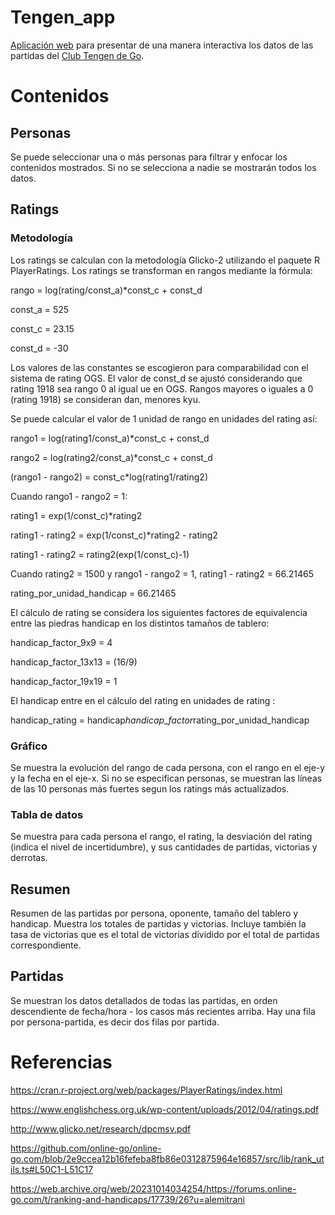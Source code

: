 # Tengen_app

[Aplicación web](https://clubtengen.shinyapps.io/tengen_app/) para presentar de una manera interactiva los datos de las partidas del [Club Tengen de Go](https://online-go.com/group/615).  

# Contenidos

## Personas

Se puede seleccionar una o más personas para filtrar y enfocar los contenidos mostrados. Si no se selecciona a nadie se mostrarán todos los datos.  

## Ratings

### Metodología 

Los ratings se calculan con la metodología Glicko-2 utilizando el paquete R  PlayerRatings. Los ratings se transforman en rangos mediante la fórmula: 

rango = log(rating/const_a)*const_c + const_d


const_a = 525

const_c = 23.15

const_d = -30

Los valores de las constantes se escogieron para comparabilidad con el sistema de rating OGS. El valor de const_d se ajustó considerando que rating 1918 sea rango 0 al igual ue en OGS. Rangos mayores o iguales a 0 (rating 1918) se consideran dan, menores kyu.

Se puede calcular el valor de 1 unidad de rango en unidades del rating así: 

rango1 = log(rating1/const_a)*const_c + const_d

rango2 = log(rating2/const_a)*const_c + const_d

(rango1 - rango2) = const_c*log(rating1/rating2)

Cuando rango1 - rango2 = 1: 

rating1 = exp(1/const_c)*rating2

rating1 - rating2 = exp(1/const_c)*rating2 - rating2

rating1 - rating2 = rating2(exp(1/const_c)-1)

Cuando rating2 = 1500 y rango1 - rango2 = 1, rating1 - rating2 = 66.21465

rating_por_unidad_handicap = 66.21465

El cálculo de rating se considera los siguientes factores de equivalencia entre las piedras handicap en los distintos tamaños de tablero: 

handicap_factor_9x9 = 4

handicap_factor_13x13 = (16/9)

handicap_factor_19x19 = 1

El handicap entre en el cálculo del rating en unidades de rating : 

handicap_rating = handicap*handicap_factor*rating_por_unidad_handicap

### Gráfico

Se muestra la evolución del rango de cada persona, con el rango en el eje-y y la fecha en el eje-x. Si no se especifican personas, se muestran las líneas de las 10 personas más fuertes segun los ratings más actualizados. 

### Tabla de datos

Se muestra para cada persona el rango,  el rating, la desviación del rating (indica el nivel de incertidumbre), y sus cantidades de partidas, victorias y derrotas. 

## Resumen

Resumen de las partidas por persona, oponente, tamaño del tablero y handicap. Muestra los totales de partidas y victorias. Incluye también la tasa de victorias que es el total de victorias dividido por el total de partidas correspondiente.  

## Partidas

Se muestran los datos detallados de todas las partidas, en orden descendiente de fecha/hora - los casos más recientes arriba. Hay una fila por persona-partida, es decir dos filas por partida. 

# Referencias


https://cran.r-project.org/web/packages/PlayerRatings/index.html


https://www.englishchess.org.uk/wp-content/uploads/2012/04/ratings.pdf


http://www.glicko.net/research/dpcmsv.pdf

 https://github.com/online-go/online-go.com/blob/2e9ccea12b16fefeba8fb86e0312875964e16857/src/lib/rank_utils.ts#L50C1-L51C17


https://web.archive.org/web/20231014034254/https://forums.online-go.com/t/ranking-and-handicaps/17739/26?u=alemitrani






